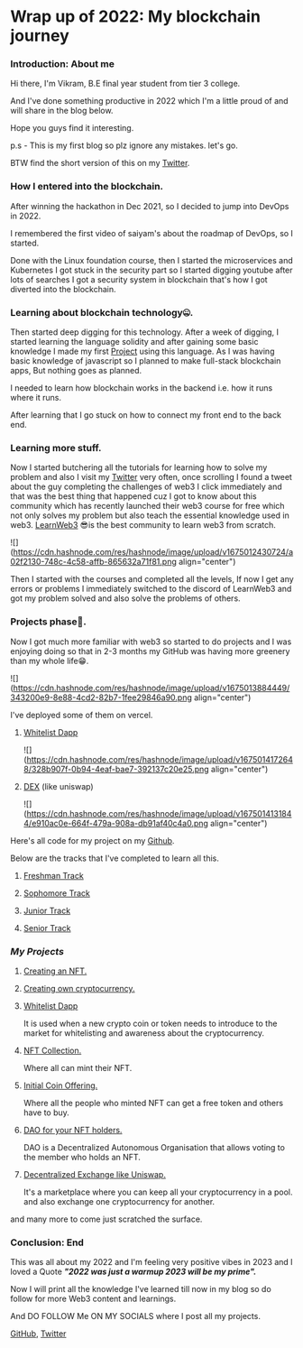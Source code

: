# Wrap up of 2022: My blockchain journey

### Introduction: About me

Hi there, I'm Vikram, B.E final year student from tier 3 college.

And I've done something productive in 2022 which I'm a little proud of and will share in the blog below.

Hope you guys find it interesting.

p.s - This is my first blog so plz ignore any mistakes. let's go.

BTW find the short version of this on my [Twitter](https://twitter.com/ItsveerZ/status/1617084858693750784?s=20&t=1PPMQRPB6Dt3LNOawyOK3A).

### How I entered into the blockchain.

After winning the hackathon in Dec 2021, so I decided to jump into DevOps in 2022.

I remembered the first video of saiyam's about the roadmap of DevOps, so I started.

Done with the Linux foundation course, then I started the microservices and Kubernetes I got stuck in the security part so I started digging youtube after lots of searches I got a security system in blockchain that's how I got diverted into the blockchain.

### Learning about blockchain technology🤐.

Then started deep digging for this technology. After a week of digging, I started learning the language solidity and after gaining some basic knowledge I made my first [Project](https://github.com/Vikramop/Booking-app-backend-with-solidity) using this language. As I was having basic knowledge of javascript so I planned to make full-stack blockchain apps, But nothing goes as planned.

I needed to learn how blockchain works in the backend i.e. how it runs where it runs.

After learning that I go stuck on how to connect my front end to the back end.

### Learning more stuff.

Now I started butchering all the tutorials for learning how to solve my problem and also I visit my [Twitter](https://twitter.com/ItsveerZ) very often, once scrolling I found a tweet about the guy completing the challenges of web3 I click immediately and that was the best thing that happened cuz I got to know about this community which has recently launched their web3 course for free which not only solves my problem but also teach the essential knowledge used in web3. [LearnWeb3](https://learnweb3.io/courses) 😎is the best community to learn web3 from scratch.

![](https://cdn.hashnode.com/res/hashnode/image/upload/v1675012430724/a02f2130-748c-4c58-affb-865632a71f81.png align="center")

Then I started with the courses and completed all the levels, If now I get any errors or problems I immediately switched to the discord of LearnWeb3 and got my problem solved and also solve the problems of others.

### Projects phase🤩.

Now I got much more familiar with web3 so started to do projects and I was enjoying doing so that in 2-3 months my GitHub was having more greenery than my whole life😁.

![](https://cdn.hashnode.com/res/hashnode/image/upload/v1675013884449/343200e9-8e88-4cd2-82b7-1fee29846a90.png align="center")

I've deployed some of them on vercel.

1. [Whitelist Dapp](https://whitelist-dapp-vikramop.vercel.app/)
    
    ![](https://cdn.hashnode.com/res/hashnode/image/upload/v1675014172648/328b907f-0b94-4eaf-bae7-392137c20e25.png align="center")
    
2. [DEX](https://decentralized-exchange-theta.vercel.app/) (like uniswap)
    
    ![](https://cdn.hashnode.com/res/hashnode/image/upload/v1675014131844/e910ac0e-664f-479a-908a-db91af40c4a0.png align="center")
    

Here's all code for my project on my [Github](https://github.com/Vikramop).

Below are the tracks that I've completed to learn all this.

1. [Freshman Track](https://github.com/Vikramop/My-Web3-journey/tree/master/projects/LearnWeb3io/Freshmen%20Track)
    
2. [Sophomore Track](https://github.com/Vikramop/My-Web3-journey/tree/master/projects/LearnWeb3io/Sophomore%20Track)
    
3. [Junior Track](https://github.com/Vikramop/My-Web3-journey/tree/master/projects/LearnWeb3io/Junior%20Track)
    
4. [Senior Track](https://github.com/Vikramop/My-Web3-journey/tree/master/projects/LearnWeb3io/Senior%20Track)
    

### ***My Projects***

1. [Creating an NFT.](https://github.com/Vikramop/My-Web3-journey/tree/master/projects/LearnWeb3io/Freshmen%20Track/NFT-1.2)
    
2. [Creating own cryptocurrency.](https://github.com/Vikramop/My-Web3-journey/blob/master/projects/LearnWeb3io/Freshmen%20Track/Own%20cryptocurrency/LW3Token.sol)
    
3. [Whitelist Dapp](https://github.com/Vikramop/My-Web3-journey/tree/master/projects/LearnWeb3io/Sophomore%20Track/Whitelist%20Dapp)
    
    It is used when a new crypto coin or token needs to introduce to the market for whitelisting and awareness about the cryptocurrency.
    
4. [NFT Collection.](https://github.com/Vikramop/My-Web3-journey/tree/master/projects/LearnWeb3io/Sophomore%20Track/NFT-DAO)
    
    Where all can mint their NFT.
    
5. [Initial Coin Offering.](https://github.com/Vikramop/My-Web3-journey/tree/master/projects/LearnWeb3io/Sophomore%20Track/ICO-Token%20Dapp)
    
    Where all the people who minted NFT can get a free token and others have to buy.
    
6. [DAO for your NFT holders.](https://github.com/Vikramop/My-Web3-journey/tree/master/projects/LearnWeb3io/Sophomore%20Track/ICO-Token%20Dapp)
    
    DAO is a Decentralized Autonomous Organisation that allows voting to the member who holds an NFT.
    
7. [Decentralized Exchange like Uniswap.](https://github.com/Vikramop/My-Web3-journey/tree/master/projects/LearnWeb3io/Sophomore%20Track/DEX%20(like%20uniswap))
    
    It's a marketplace where you can keep all your cryptocurrency in a pool. and also exchange one cryptocurrency for another.
    

and many more to come just scratched the surface.

### Conclusion: End

This was all about my 2022 and I'm feeling very positive vibes in 2023 and I loved a Quote ***"2022 was just a warmup 2023 will be my prime".***

Now I will print all the knowledge I've learned till now in my blog so do follow for more Web3 content and learnings.

And DO FOLLOW Me ON MY SOCIALS where I post all my projects.

[GitHub](https://github.com/Vikramop), [Twitter](https://twitter.com/ItsveerZ)